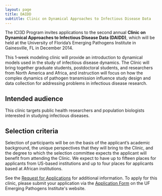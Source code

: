 ```yaml
---
layout: page
title: DAIDD
subtitle: Clinic on Dynamical Approaches to Infectious Disease Data
---
```


The ICI3D Program invites applications to the second annual **Clinic on Dynamical Approaches to Infectious Disease Data (DAIDD)**, which will be held at the University of Florida’s Emerging Pathogens Institute in Gainesville, FL in December 2014.

This 1­‐week modeling clinic will provide an introduction to dynamical models used in the study of infectious disease dynamics. The Clinic will bring together graduate students, postdoctoral students, and researchers from North America and Africa, and instruction will focus on how the complex dynamics of pathogen transmission influence study design and data collection for addressing problems in infectious disease research.

## Intended audience

This clinic targets public health researchers and population biologists interested in studying infectious diseases.

## Selection criteria

Selection of participants will be on the basis of the applicant’s academic background, the unique perspectives that they will bring to the Clinic, and the degree to which the selection committee expects the applicant will benefit from attending the Clinic. We expect to have up to fifteen places for applicants from US-based institutions and up to four places for applicants based at African institutions.

See the [Request for Applications](./rfa.html "Request for Applications") for additional information. To apply for this clinic, please submit your application via the [Application Form](http://epi.ufl.edu/ici3d/daidd-application-form/ "DAIDD Application Form") on the UF Emerging Pathogens Institute's website.
